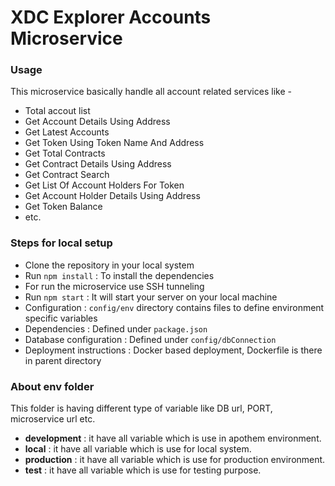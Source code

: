 # XDC Explorer Accounts Microservice #

### Usage ###

This microservice basically handle all account related services like -
* Total accout list
* Get Account Details Using Address
* Get Latest Accounts
* Get Token Using Token Name And Address
* Get Total Contracts
* Get Contract Details Using Address
* Get Contract Search
* Get List Of Account Holders For Token
* Get Account Holder Details Using Address
* Get Token Balance
* etc.
### Steps for local setup ###

* Clone the repository in your local system
* Run `npm install` : To install the dependencies
* For run the microservice use SSH tunneling 
* Run `npm start` : It will start your server on your local machine
* Configuration : `config/env` directory contains files to define environment specific variables
* Dependencies : Defined under `package.json` 
* Database configuration : Defined under `config/dbConnection` 
* Deployment instructions : Docker based deployment, Dockerfile is there in parent directory

### About env folder ###

This folder is having different type of variable like DB url, PORT, microservice url etc.
* **development** : it have all variable which is use in apothem environment.
* **local** : it have all variable which is use for local system.
* **production** : it have all variable which is use for production environment.
* **test** : it have all variable which is use for testing purpose.


